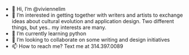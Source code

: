 - 👋 Hi, I’m @viviennelim
- 👀 I’m interested in getting together with writers and artists to exchange ideas about cultural evolution and application design. Two different things, but yes.. my interests are many.
- 🌱 I’m currently learning python
- 💞️ I’m looking to collaborate on some writing and design initiatives
- 📫 How to reach me? Text me at 314.397.0089

<!---
viviennelim/viviennelim is a ✨ special ✨ repository because its `README.md` (this file) appears on your GitHub profile.
You can click the Preview link to take a look at your changes.
--->
